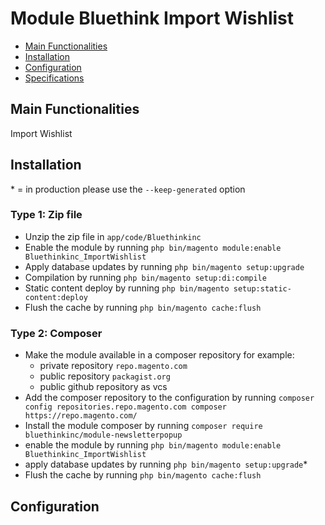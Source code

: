 # Module Bluethink Import Wishlist

 - [Main Functionalities](#markdown-header-main-functionalities)
 - [Installation](#markdown-header-installation)
 - [Configuration](#markdown-header-configuration)
 - [Specifications](#markdown-header-specifications)


## Main Functionalities
Import Wishlist

## Installation
\* = in production please use the `--keep-generated` option

### Type 1: Zip file

 - Unzip the zip file in `app/code/Bluethinkinc`
 - Enable the module by running `php bin/magento module:enable Bluethinkinc_ImportWishlist`
 - Apply database updates by running `php bin/magento setup:upgrade`
 - Compilation by running `php bin/magento setup:di:compile`
 - Static content deploy by running `php bin/magento setup:static-content:deploy`
 - Flush the cache by running `php bin/magento cache:flush`

### Type 2: Composer

 - Make the module available in a composer repository for example:
    - private repository `repo.magento.com`
    - public repository `packagist.org`
    - public github repository as vcs
 - Add the composer repository to the configuration by running `composer config repositories.repo.magento.com composer https://repo.magento.com/`
 - Install the module composer by running `composer require bluethinkinc/module-newsletterpopup`
 - enable the module by running `php bin/magento module:enable Bluethinkinc_ImportWishlist`
 - apply database updates by running `php bin/magento setup:upgrade`\*
 - Flush the cache by running `php bin/magento cache:flush`


## Configuration


